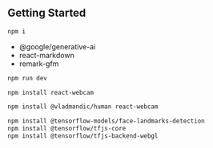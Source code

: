 ## Getting Started
```bash
npm i
```

- @google/generative-ai
- react-markdown
- remark-gfm

```bash
npm run dev
```

```bash
npm install react-webcam
```


```bash
npm install @vladmandic/human react-webcam
```

```bash
npm install @tensorflow-models/face-landmarks-detection 
npm install @tensorflow/tfjs-core 
npm install @tensorflow/tfjs-backend-webgl
```